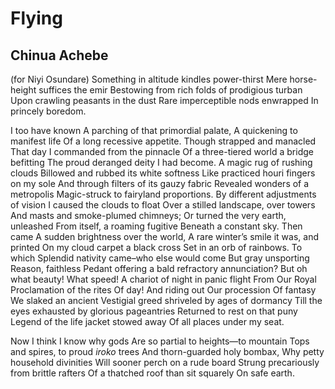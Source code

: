 # Flying
## Chinua Achebe
(for Niyi Osundare)
Something in altitude kindles power-thirst
Mere horse-height suffices the emir
Bestowing from rich folds of prodigious turban
Upon crawling peasants in the dust
Rare imperceptible nods enwrapped
In princely boredom.

I too have known
A parching of that primordial palate,
A quickening to manifest life
Of a long recessive appetite.
Though strapped and manacled
That day I commanded from the pinnacle
Of a three-tiered world a bridge befitting
The proud deranged deity I had become.
A magic rug of rushing clouds
Billowed and rubbed its white softness
Like practiced houri fingers on my sole
And through filters of its gauzy fabric
Revealed wonders of a metropolis
Magic-struck to fairyland proportions.
By different adjustments of vision
I caused the clouds to float
Over a stilled landscape, over towers
And masts and smoke-plumed chimneys;
Or turned the very earth, unleashed
From itself, a roaming fugitive
Beneath a constant sky. Then came
A sudden brightness over the world,
A rare winter’s smile it was, and printed
On my cloud carpet a black cross
Set in an orb of rainbows. To which
Splendid nativity came–who else would come
But gray unsporting Reason, faithless
Pedant offering a bald refractory annunciation?
But oh what beauty! What speed!
A chariot of night in panic flight
From Our Royal Proclamation of the rites
Of day! And riding out Our procession
Of fantasy We slaked an ancient
Vestigial greed shriveled by ages of dormancy
Till the eyes exhausted by glorious pageantries
Returned to rest on that puny
Legend of the life jacket stowed away
Of all places under my seat.

Now I think I know why gods
Are so partial to heights—to mountain
Tops and spires, to proud _iroko_ trees
And thorn-guarded holy bombax,
Why petty household divinities
Will sooner perch on a rude board
Strung precariously from brittle rafters
Of a thatched roof than sit squarely
On safe earth.